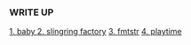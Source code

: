 ### WRITE UP
[1. baby ](https://github.com/antkss/writeUP/blob/master/buf/baby.md)
[2. slingring factory](https://github.com/antkss/writeUP/blob/master/dist-slingring_factory/dist-slingring_factory.md)
[3. fmtstr](https://github.com/antkss/writeUP/blob/master/fmtstr/fmtstr.md)
[4. playtime](https://github.com/antkss/writeUP/blob/master/playtime/playtime.md)

